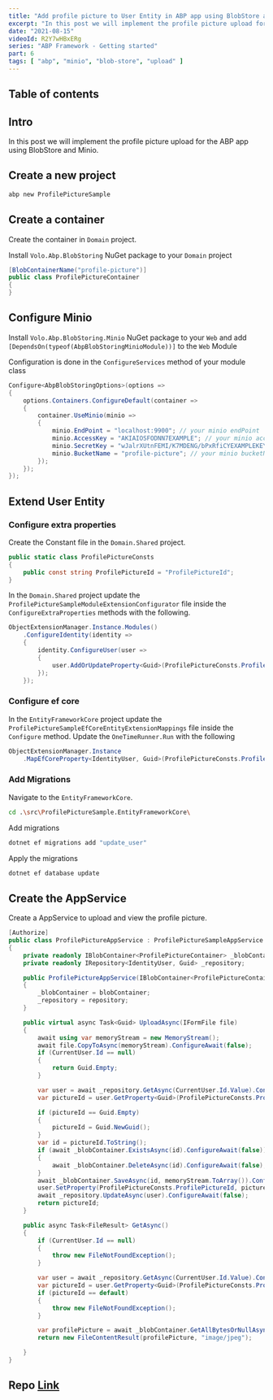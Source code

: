 ```yaml
---
title: "Add profile picture to User Entity in ABP app using BlobStore and Minio. Part 6"
excerpt: "In this post we will implement the profile picture upload for the ABP app using BlobStore and Minio."
date: "2021-08-15"
videoId: R2Y7wHBxERg
series: "ABP Framework - Getting started"
part: 6
tags: [ "abp", "minio", "blob-store", "upload" ]
---
```

## Table of contents

## Intro

In this post we will implement the profile picture upload for the ABP app using BlobStore and Minio.

## Create a new project

```bash
abp new ProfilePictureSample
```

## Create a container

Create the container in `Domain` project.

Install `Volo.Abp.BlobStoring` NuGet package to your `Domain` project

```cs
[BlobContainerName("profile-picture")]
public class ProfilePictureContainer
{
}
```

## Configure Minio

Install `Volo.Abp.BlobStoring.Minio` NuGet package to your `Web` and add `[DependsOn(typeof(AbpBlobStoringMinioModule))]` to the `Web` Module

Configuration is done in the `ConfigureServices` method of your module class

```cs
Configure<AbpBlobStoringOptions>(options =>
{
    options.Containers.ConfigureDefault(container =>
    {
        container.UseMinio(minio =>
        {
            minio.EndPoint = "localhost:9900"; // your minio endPoint
            minio.AccessKey = "AKIAIOSFODNN7EXAMPLE"; // your minio accessKey
            minio.SecretKey = "wJalrXUtnFEMI/K7MDENG/bPxRfiCYEXAMPLEKEY"; // your minio secretKey
            minio.BucketName = "profile-picture"; // your minio bucketName
        });
    });
});
```

## Extend User Entity

### Configure extra properties

Create the Constant file in the `Domain.Shared` project.

```cs
public static class ProfilePictureConsts
{
    public const string ProfilePictureId = "ProfilePictureId";
}
```

In the `Domain.Shared` project update the `ProfilePictureSampleModuleExtensionConfigurator` file inside the `ConfigureExtraProperties` methods with the following.

```cs
ObjectExtensionManager.Instance.Modules()
    .ConfigureIdentity(identity =>
    {
        identity.ConfigureUser(user =>
        {
            user.AddOrUpdateProperty<Guid>(ProfilePictureConsts.ProfilePictureId);
        });
    });
```

### Configure ef core

In the `EntityFrameworkCore` project update the `ProfilePictureSampleEfCoreEntityExtensionMappings` file inside the `Configure` method. Update the `OneTimeRunner.Run` with the following

```cs
ObjectExtensionManager.Instance
    .MapEfCoreProperty<IdentityUser, Guid>(ProfilePictureConsts.ProfilePictureId);
```

### Add Migrations

Navigate to the `EntityFrameworkCore`.

```bash
cd .\src\ProfilePictureSample.EntityFrameworkCore\
```

Add migrations

```bash
dotnet ef migrations add "update_user"
```

Apply the migrations

```bash
dotnet ef database update
```

## Create the AppService

Create a AppService to upload and view the profile picture.

```cs
[Authorize]
public class ProfilePictureAppService : ProfilePictureSampleAppService
{
    private readonly IBlobContainer<ProfilePictureContainer> _blobContainer;
    private readonly IRepository<IdentityUser, Guid> _repository;

    public ProfilePictureAppService(IBlobContainer<ProfilePictureContainer> blobContainer, IRepository<IdentityUser, Guid> repository)
    {
        _blobContainer = blobContainer;
        _repository = repository;
    }

    public virtual async Task<Guid> UploadAsync(IFormFile file)
    {
        await using var memoryStream = new MemoryStream();
        await file.CopyToAsync(memoryStream).ConfigureAwait(false);
        if (CurrentUser.Id == null)
        {
            return Guid.Empty;
        }

        var user = await _repository.GetAsync(CurrentUser.Id.Value).ConfigureAwait(false);
        var pictureId = user.GetProperty<Guid>(ProfilePictureConsts.ProfilePictureId);

        if (pictureId == Guid.Empty)
        {
            pictureId = Guid.NewGuid();
        }
        var id = pictureId.ToString();
        if (await _blobContainer.ExistsAsync(id).ConfigureAwait(false))
        {
            await _blobContainer.DeleteAsync(id).ConfigureAwait(false);
        }
        await _blobContainer.SaveAsync(id, memoryStream.ToArray()).ConfigureAwait(false);
        user.SetProperty(ProfilePictureConsts.ProfilePictureId, pictureId);
        await _repository.UpdateAsync(user).ConfigureAwait(false);
        return pictureId;
    }

    public async Task<FileResult> GetAsync()
    {
        if (CurrentUser.Id == null)
        {
            throw new FileNotFoundException();
        }

        var user = await _repository.GetAsync(CurrentUser.Id.Value).ConfigureAwait(false);
        var pictureId = user.GetProperty<Guid>(ProfilePictureConsts.ProfilePictureId);
        if (pictureId == default)
        {
            throw new FileNotFoundException();
        }

        var profilePicture = await _blobContainer.GetAllBytesOrNullAsync(pictureId.ToString()).ConfigureAwait(false);
        return new FileContentResult(profilePicture, "image/jpeg");

    }
}
```

## Repo [Link](https://github.com/antosubash/AbpProfilePictureSample)
